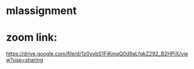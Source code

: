 # mlassignment
# zoom link:
https://drive.google.com/file/d/1z0yvbS1FiKmqQ0d9aLfgkZ292_B2HPiX/view?usp=sharing
